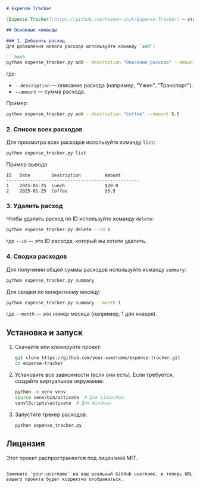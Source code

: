 ```markdown
# Expense Tracker

[Expense Tracker](https://github.com/Ksenon-chik/Expense-Tracker) — это инструмент для учета расходов. Он позволяет добавлять, удалять расходы, а также просматривать список всех расходов и делать сводку по месяцам.

## Основные команды

### 1. Добавить расход
Для добавления нового расхода используйте команду `add`:

```bash
python expense_tracker.py add --description "Описание расхода" --amount 50.0
```

где:
- `--description` — описание расхода (например, "Ужин", "Транспорт").
- `--amount` — сумма расхода.

Пример:

```bash
python expense_tracker.py add --description "Coffee" --amount 5.5
```

### 2. Список всех расходов
Для просмотра всех расходов используйте команду `list`:

```bash
python expense_tracker.py list
```

Пример вывода:

```
ID   Date        Description         Amount
--------------------------------------------------
1    2025-01-25  Lunch               $20.0
2    2025-01-25  Coffee              $5.5
```

### 3. Удалить расход
Чтобы удалить расход по ID используйте команду `delete`:

```bash
python expense_tracker.py delete --id 1
```

где `--id` — это ID расхода, который вы хотите удалить.

### 4. Сводка расходов
Для получения общей суммы расходов используйте команду `summary`:

```bash
python expense_tracker.py summary
```

Для сводки по конкретному месяцу:

```bash
python expense_tracker.py summary --month 1
```

где `--month` — это номер месяца (например, 1 для января).

## Установка и запуск

1. Скачайте или клонируйте проект:
   ```bash
   git clone https://github.com/your-username/expense-tracker.git
   cd expense-tracker
   ```

2. Установите все зависимости (если они есть). Если требуется, создайте виртуальное окружение:
   ```bash
   python -m venv venv
   source venv/bin/activate  # Для Linux/Mac
   venv\Scripts\activate  # Для Windows
   ```

3. Запустите трекер расходов:
   ```bash
   python expense_tracker.py
   ```

## Лицензия

Этот проект распространяется под лицензией MIT.
```

Замените `your-username` на ваш реальный GitHub username, и теперь URL вашего проекта будет корректно отображаться.
